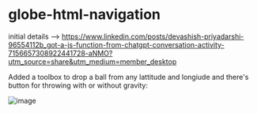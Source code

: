 # globe-html-navigation

initial details --> https://www.linkedin.com/posts/devashish-priyadarshi-96554112b_got-a-js-function-from-chatgpt-conversation-activity-7156657308922441728-aNMO?utm_source=share&utm_medium=member_desktop

Added a toolbox to drop a ball from any lattitude and longiude and there's button for throwing with or without gravity:

![image](https://github.com/devashish234073/globe-html-navigation/assets/20777854/aaff5e18-0cc2-4e93-a3ba-34609a71b7f8)
